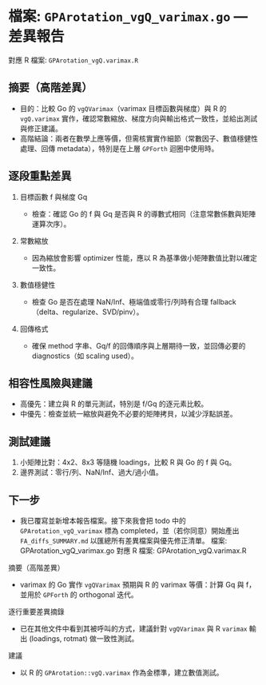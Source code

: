 # 檔案: `GPArotation_vgQ_varimax.go` — 差異報告

對應 R 檔案: `GPArotation_vgQ.varimax.R`

## 摘要（高階差異）

- 目的：比較 Go 的 `vgQVarimax`（varimax 目標函數與梯度）與 R 的 `vgQ.varimax` 實作，確認常數縮放、梯度方向與輸出格式一致性，並給出測試與修正建議。
- 高階結論：兩者在數學上應等價，但需核實實作細節（常數因子、數值穩健性處理、回傳 metadata），特別是在上層 `GPForth` 迴圈中使用時。

## 逐段重點差異

1. 目標函數 f 與梯度 Gq

   - 檢查：確認 Go 的 f 與 Gq 是否與 R 的導數式相同（注意常數係數與矩陣運算次序）。

2. 常數縮放

   - 因為縮放會影響 optimizer 性能，應以 R 為基準做小矩陣數值比對以確定一致性。

3. 數值穩健性

   - 檢查 Go 是否在處理 NaN/Inf、極端值或零行/列時有合理 fallback（delta、regularize、SVD/pinv）。

4. 回傳格式

   - 確保 method 字串、Gq/f 的回傳順序與上層期待一致，並回傳必要的 diagnostics（如 scaling used）。

## 相容性風險與建議

- 高優先：建立與 R 的單元測試，特別是 f/Gq 的逐元素比較。
- 中優先：檢查並統一縮放與避免不必要的矩陣拷貝，以減少浮點誤差。

## 測試建議

1. 小矩陣比對：4x2、8x3 等隨機 loadings，比較 R 與 Go 的 f 與 Gq。
2. 邊界測試：零行/列、NaN/Inf、過大/過小值。

## 下一步

- 我已覆寫並新增本報告檔案。接下來我會把 todo 中的 `GPArotation_vgQ_varimax` 標為 completed，並（若你同意）開始產出 `FA_diffs_SUMMARY.md` 以匯總所有差異檔案與優先修正清單。
檔案: GPArotation_vgQ_varimax.go
對應 R 檔案: GPArotation_vgQ.varimax.R

摘要（高階差異）

- varimax 的 Go 實作 `vgQVarimax` 預期與 R 的 varimax 等價：計算 Gq 與 f，並用於 `GPForth` 的 orthogonal 迭代。

逐行重要差異摘錄

- 已在其他文件中看到其被呼叫的方式，建議針對 `vgQVarimax` 與 R `varimax` 輸出 (loadings, rotmat) 做一致性測試。

建議

- 以 R 的 `GPArotation::vgQ.varimax` 作為金標準，建立數值測試。
